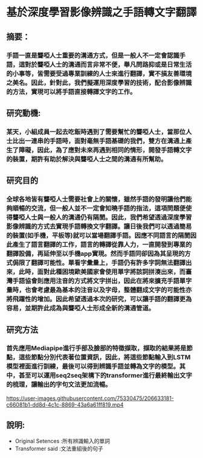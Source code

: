 # 基於深度學習影像辨識之手語轉文字翻譯
## 摘要：
### 手語一直是聾啞人士重要的溝通方式，但是一般人不一定會認識手語，這對於聾啞人士的溝通而言非常不便，舉凡問路抑或是日常生活的小事等，皆需要受過專業訓練的人士來進行翻譯，實不損友善環境之美名。因此，針對此，我們擬運用深度學習的技術，配合影像辨識的方法，實現可以將手語直接轉譯文字的工作。
##  研究動機:
### 某天，小組成員一起去吃飯時遇到了需要幫忙的聾啞人士，當那位人士比出一連串的手語時，面對毫無手語基礎的我們，雙方在溝通上產生了障礙，因此，為了應對未來再遇到相同的情形，開發手語轉文字的裝置，期許有助於解決與聾啞人士之間的溝通有所幫助。
## 研究目的
### 全球各地皆有聾啞人士需要社會上的關懷，雖然手語的發明讓他們能夠順暢的交流，但一般人並不一定會知曉手語的指法，這項問題便使得聾啞人士與一般人的溝通仍有隔閡。因此，我們希望透過深度學習影像辨識的方式去實現手語轉換文字翻譯。讓日後我們可以透過簡易的裝置(如手機，平板等)就可以當場翻譯手語。因應不同語言的隔閡因此產生了語言翻譯的工作，語言的轉譯從靠人力，一直開發到專業的翻譯設備，再延伸至以手機app實現。然而手語同卻因為其呈現的方式侷限了翻譯可能性。單看字彙量上，手語仍有許多字詞無法翻譯出來，此時，面對此種困境歐美國家會使用單字將該詞拼湊出來，而臺灣手語協會則應用注音的方式將文字拼出，因此在將來擴充手語單字量時，也會考慮最為基本的注音以及字母，整體翻成文字的可能性亦將飛躍性的增加。因此希望透過本次的研究，可以讓手語的翻譯更為容易，並期許此成為與聾啞人士形成全新的溝通管道。
##  研究方法
 ### 首先應用Mediapipe進行手部及臉部的特徵擷取，擷取的結果將是節點，這些節點分別代表著位置資訊，因此，將這些節點輸入到LSTM模型裡面進行訓練，最後可以得到辨識手語並轉為文字的模型。其中，甚至可以運用seq2seq架構下的transformer進行最終輸出文字的梳理，讓輸出的字句文法更加流暢。


https://user-images.githubusercontent.com/75330475/206633181-c66081b1-dd8d-4c1c-8869-43a6a61ff819.mp4

## 說明: 
* Original Setences :所有辨識輸入的單詞
* Transformer said  :文法重組後的句子 



